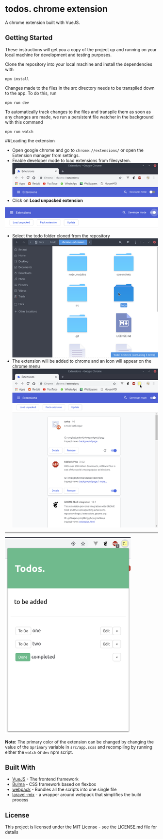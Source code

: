 # todos. chrome extension
A chrome extension built with VueJS. 

## Getting Started

These instructions will get you a copy of the project up and running on your local machine for development and testing purposes.

Clone the repository into your local machine and install the dependencies with
```
npm install
```
Changes made to the files in the src directory needs to be transpiled down to the app. To do this, run
```
npm run dev
```
To automatically track changes to the files and transpile them as soon as any changes are made, we run a persistent file watcher in the background with this command
```
npm run watch
```

##Loading the extension

* Open google chrome and go to `chrome://extensions/` or open the Extension manager from settings.
* Enable developer mode to load extensions from filesystem.
![Enable developer mode](screenshots/developer-mode.png "Enable developer mode")
* Click on **Load unpacked extension**

![Load unpacked extension](screenshots/load-unpacked.png "Load unpacked extension")
* Select the todo folder cloned from the repository
![Select todo folder](screenshots/todo.png "Select todo folder")
* The extension will be added to chrome and an icon will appear on the chrome menu
![Extension added](screenshots/extension-added.png "Extension added")

---

![Extension](screenshots/extension.png "Extension")

**Note:** The primary color of the extension can be changed by changing the value of the ` $primary ` variable in `src/app.scss` and recompiling by running either the `watch` or `dev` npm script.
	


## Built With

* [VueJS](https://vuejs.org/) - The frontend framework
* [Bulma](https://bulma.io/) - CSS framework based on flexbox
* [webpack](https://webpack.js.org/) - Bundles all the scripts into one single file 
* [laravel-mix](https://laravel-mix.com/) - a wrapper around webpack that simplifies the build process

## License

This project is licensed under the MIT License - see the [LICENSE.md](LICENSE.md) file for details
